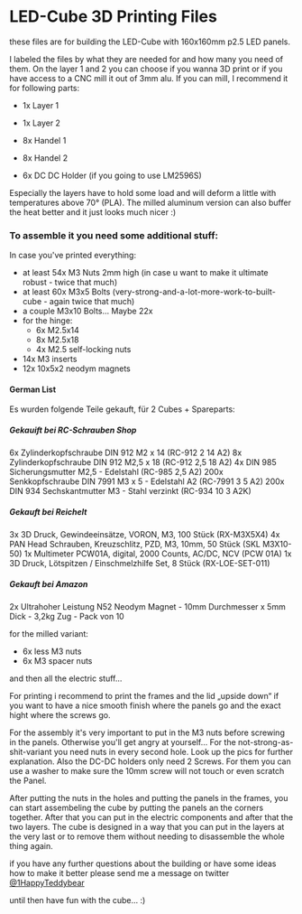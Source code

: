 # LED-Cube 3D Printing Files

these files are for building the LED-Cube with 160x160mm p2.5 LED panels.

I labeled the files by what they are needed for and how many you need of them. On the layer 1 and 2 you can choose if you wanna 3D print or if you have access to a CNC mill it out of 3mm alu. If you can mill, I recommend it for following parts:

* 1x Layer 1

* 1x Layer 2

* 8x Handel 1

* 8x Handel 2

* 6x DC DC Holder (if you going to use LM2596S)

Especially the layers have to hold some load and will deform a little with temperatures above 70° (PLA). The milled aluminum version can also buffer the heat better and it just looks much nicer :)

### To assemble it you need some additional stuff:

In case you've printed everything:

* at least 54x M3 Nuts 2mm high (in case u want to make it ultimate robust - twice that much)
* at least 60x M3x5 Bolts (very-strong-and-a-lot-more-work-to-built-cube - again twice that much)
* a couple M3x10 Bolts… Maybe 22x
* for the hinge:
  * 6x M2.5x14
  * 8x M2.5x18
  * 4x M2.5 self-locking nuts
* 14x M3 inserts
* 12x 10x5x2 neodym magnets

#### German List

Es wurden folgende Teile gekauft, für 2 Cubes + Spareparts:

##### Gekauift bei RC-Schrauben Shop

6x Zylinderkopfschraube DIN 912 M2 x 14 (RC-912 2 14 A2)
8x Zylinderkopfschraube DIN 912 M2,5 x 18 (RC-912 2,5 18 A2)
4x DIN 985 Sicherungsmutter M2,5 - Edelstahl (RC-985 2,5 A2)
200x Senkkopfschraube DIN 7991 M3 x 5 - Edelstahl A2 (RC-7991 3 5 A2)
200x DIN 934 Sechskantmutter M3 - Stahl verzinkt (RC-934 10 3 A2K)

##### Gekauft bei Reichelt

3x 3D Druck, Gewindeeinsätze, VORON, M3, 100 Stück (RX-M3X5X4)
4x PAN Head Schrauben, Kreuzschlitz, PZD, M3, 10mm, 50 Stück (SKL M3X10-50)
1x Multimeter PCW01A, digital, 2000 Counts, AC/DC, NCV (PCW 01A)
1x 3D Druck, Lötspitzen / Einschmelzhilfe Set, 8 Stück (RX-LOE-SET-011)

##### Gekauft bei Amazon

2x Ultrahoher Leistung N52 Neodym Magnet - 10mm Durchmesser x 5mm Dick - 3,2kg Zug - Pack von 10

for the milled variant:

* 6x less M3 nuts
* 6x M3 spacer nuts



and then all the electric stuff…



For printing i recommend to print the frames and the lid „upside down“ if you want to have a nice smooth finish where the panels go and the exact hight where the screws go.

For the assembly it's very important to put in the M3 nuts before screwing in the panels. Otherwise you'll get angry at yourself… For the not-strong-as-shit-variant you need nuts in every second hole. Look up the pics for further explanation. Also the DC-DC holders only need 2 Screws. For them you can use a washer to make sure the 10mm screw will not touch or even scratch the Panel.

After putting the nuts in the holes and putting the panels in the frames, you can start assembeling the cube by putting the panels an the corners together. After that you can put in the electric components and after that the two layers. The cube is designed in a way that you can put in the layers at the very last or to remove them without needing to disassemble the whole thing again.

if you have any further questions about the building or have some ideas how to make it better please send me a message on twitter [@1HappyTeddybear](https://twitter.com/1HappyTeddybear)

until then have fun with the cube… :)
